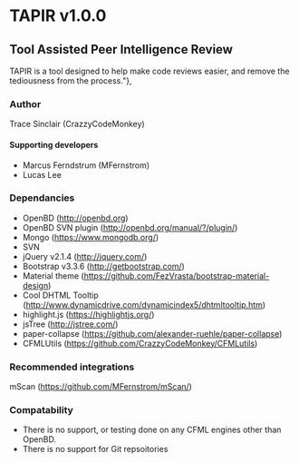 # TAPIR v1.0.0 #

## Tool Assisted Peer Intelligence Review ##
TAPIR is a tool designed to help make code reviews easier, and remove the tediousness from the process."},

### Author ###
Trace Sinclair (CrazzyCodeMonkey)

#### Supporting developers ####
* Marcus Ferndstrum (MFernstrom)
* Lucas Lee

### Dependancies ###
* OpenBD (http://openbd.org)
* OpenBD SVN plugin (http://openbd.org/manual/?/plugin/)
* Mongo (https://www.mongodb.org/)
* SVN
* jQuery v2.1.4 (http://jquery.com/)
* Bootstrap v3.3.6 (http://getbootstrap.com/)
* Material theme (https://github.com/FezVrasta/bootstrap-material-design)
* Cool DHTML Tooltip (http://www.dynamicdrive.com/dynamicindex5/dhtmltooltip.htm)
* highlight.js (https://highlightjs.org/)
* jsTree (http://jstree.com/)
* paper-collapse (https://github.com/alexander-ruehle/paper-collapse)
* CFMLUtils (https://github.com/CrazzyCodeMonkey/CFMLutils)

### Recommended integrations ###
mScan (https://github.com/MFernstrom/mScan/)

### Compatability ###
* There is no support, or testing done on any CFML engines other than OpenBD.
* There is no support for Git repsoitories

